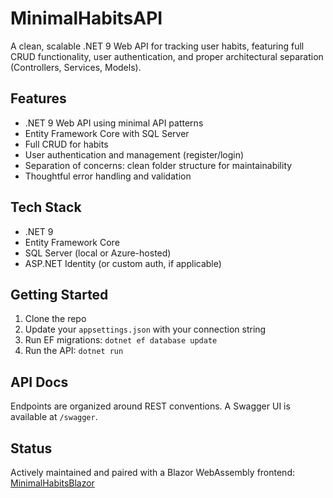 # MinimalHabitsAPI

A clean, scalable .NET 9 Web API for tracking user habits, featuring full CRUD functionality, user authentication, and proper architectural separation (Controllers, Services, Models).

## Features

- .NET 9 Web API using minimal API patterns
- Entity Framework Core with SQL Server
- Full CRUD for habits
- User authentication and management (register/login)
- Separation of concerns: clean folder structure for maintainability
- Thoughtful error handling and validation

## Tech Stack

- .NET 9
- Entity Framework Core
- SQL Server (local or Azure-hosted)
- ASP.NET Identity (or custom auth, if applicable)

## Getting Started

1. Clone the repo  
2. Update your `appsettings.json` with your connection string  
3. Run EF migrations: `dotnet ef database update`  
4. Run the API: `dotnet run`

## API Docs

Endpoints are organized around REST conventions. A Swagger UI is available at `/swagger`.

## Status

Actively maintained and paired with a Blazor WebAssembly frontend: [MinimalHabitsBlazor](https://github.com/abramepithey/MinimalHabitsBlazor)
